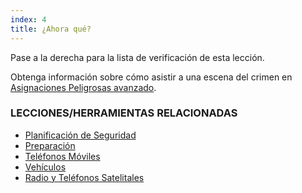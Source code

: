 ```yaml
---
index: 4
title: ¿Ahora qué?
---
```

Pase a la derecha para la lista de verificación de esta lección.

Obtenga información sobre cómo asistir a una escena del crimen en [Asignaciones Peligrosas avanzado](umbrella://work/dangerous-assignments/advanced).

### LECCIONES/HERRAMIENTAS RELACIONADAS

*   [Planificación de Seguridad](umbrella://assess-your-risk/security-planning)
*   [Preparación](umbrella://travel/preparation)
*   [Teléfonos Móviles](umbrella://communications/mobile-phones)
*   [Vehículos](umbrella://travel/vehicles)
*   [Radio y Teléfonos Satelitales](umbrella://communications/radios-and-satellite-phones)